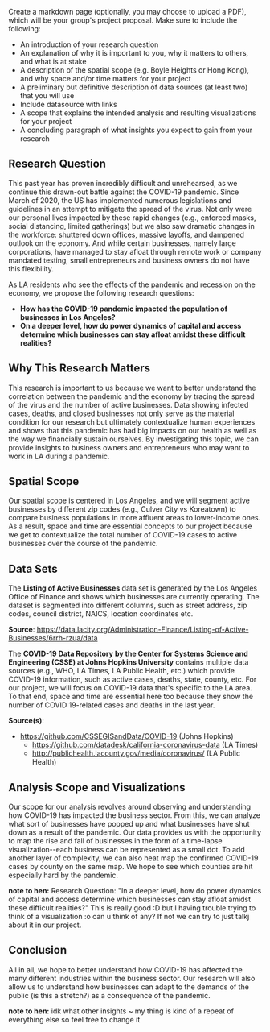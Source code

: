 Create a markdown page (optionally, you may choose to upload a PDF), which will be your group's project proposal. Make sure to include the following:

- An introduction of your research question
- An explanation of why it is important to you, why it matters to others, and what is at stake
- A description of the spatial scope (e.g. Boyle Heights or Hong Kong), and why space and/or time matters for your project
- A preliminary but definitive description of data sources (at least two) that you will use
- Include datasource with links
- A scope that explains the intended analysis and resulting visualizations for your project
- A concluding paragraph of what insights you expect to gain from your research

## Research Question
This past year has proven incredibly difficult and unrehearsed, as we continue this drawn-out battle against the COVID-19 pandemic. Since March of 2020, the US has implemented numerous legislations and guidelines in an attempt to mitigate the spread of the virus. Not only were our personal lives impacted by these rapid changes (e.g., enforced masks, social distancing, limited gatherings) but we also saw dramatic changes in the workforce: shuttered down offices, massive layoffs, and dampened outlook on the economy. And while certain businesses, namely large corporations, have managed to stay afloat through remote work or company mandated testing, small entrepreneurs and business owners do not have this flexibility.

As LA residents who see the effects of the pandemic and recession on the economy, we propose the following research questions: 
* **How has the COVID-19 pandemic impacted the population of businesses in Los Angeles?** 
* **On a deeper level, how do power dynamics of capital and access determine which businesses can stay afloat amidst these difficult realities?**

## Why This Research Matters
This research is important to us because we want to better understand the correlation between the pandemic and the economy by tracing the spread of the virus and the number of active businesses. Data showing infected cases, deaths, and closed businesses not only serve as the material condition for our research but ultimately contextualize human experiences and shows that this pandemic has had big impacts on our health as well as the way we financially sustain ourselves. By investigating this topic, we can provide insights to business owners and entrepreneurs who may want to work in LA during a pandemic.

## Spatial Scope
Our spatial scope is centered in Los Angeles, and we will segment active businesses by different zip codes (e.g., Culver City vs Koreatown) to compare business populations in more affluent areas to lower-income ones. As a result, space and time are essential concepts to our project because we get to contextualize the total number of COVID-19 cases to active businesses over the course of the pandemic.

## Data Sets
The **Listing of Active Businesses** data set is generated by the Los Angeles Office of Finance and shows which businesses are currently operating. The dataset is segmented into different columns, such as street address, zip codes, council district, NAICS, location coordinates etc.

**Source**: https://data.lacity.org/Administration-Finance/Listing-of-Active-Businesses/6rrh-rzua/data

The **COVID-19 Data Repository by the Center for Systems Science and Engineering (CSSE) at Johns Hopkins University** contains multiple data sources (e.g., WHO, LA Times, LA Public Health, etc.) which provide COVID-19 information, such as active cases, deaths, state, county, etc. For our project, we will focus on COVID-19 data that's specific to the LA area. To that end, space and time are essential here too because they show the number of COVID 19-related cases and deaths in the last year.

**Source(s)**: 
* https://github.com/CSSEGISandData/COVID-19 (Johns Hopkins)
  * https://github.com/datadesk/california-coronavirus-data (LA Times)
  * http://publichealth.lacounty.gov/media/coronavirus/ (LA Public Health)
  

## Analysis Scope and Visualizations
Our scope for our analysis revolves around observing and understanding how COVID-19 has impacted the business sector. From this, we can analyze what sort of businesses have popped up and what businesses have shut down as a result of the pandemic. Our data provides us with the opportunity to map the rise and fall of businesses in the form of a time-lapse visualization--each business can be represented as a small dot. To add another layer of complexity, we can also heat map the confirmed COVID-19 cases by county on the same map. We hope to see which counties are hit especially hard by the pandemic.

**note to hen:** Research Question: "In a deeper level, how do power dynamics of capital and access determine which businesses can stay afloat amidst these difficult realities?" This is really good :D but I having trouble trying to think of a visualization :o can u think of any? If not we can try to just talkj about it in our project. 


## Conclusion
All in all, we hope to better understand how COVID-19 has affected the many different industries within the business sector. Our research will also allow us to understand how businesses can adapt to the demands of the public (is this a stretch?) as a consequence of the pandemic. 

**note to hen:**  idk what other insights ~ my thing is kind of a repeat of everything else so feel free to change it 


